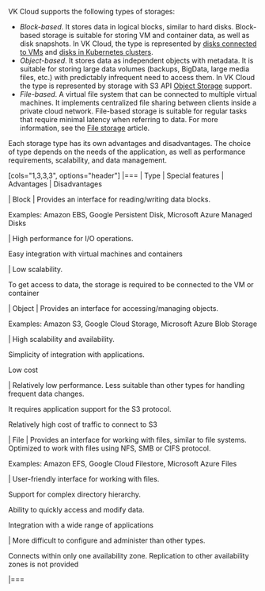 VK Cloud supports the following types of storages:

- _Block-based_. It stores data in logical blocks, similar to hard disks. Block-based storage is suitable for storing VM and container data, as well as disk snapshots. In VK Cloud, the type is represented by [disks connected to VMs](https://cloud.vk.com/docs/en/computing/iaas/concepts/about#disks) and [disks in Kubernetes clusters](https://cloud.vk.com/docs/en/kubernetes/k8s/concepts/storage).
- _Object-based_. It stores data as independent objects with metadata. It is suitable for storing large data volumes (backups, BigData, large media files, etc.) with predictably infrequent need to access them. In VK Cloud the type is represented by storage with S3 API [Object Storage](https://cloud.vk.com/docs/en/storage/s3) support.
- _File-based_. A virtual file system that can be connected to multiple virtual machines. It implements centralized file sharing between clients inside a private cloud network. File-based storage is suitable for regular tasks that require minimal latency when referring to data. For more information, see the [File storage](https://cloud.vk.com/docs/en/computing/iaas/concepts/about#file_storage) article.

Each storage type has its own advantages and disadvantages. The choice of type depends on the needs of the application, as well as performance requirements, scalability, and data management.

[cols="1,3,3,3", options="header"]
|===
| Type
| Special features
| Advantages
| Disadvantages

| Block
| Provides an interface for reading/writing data blocks.

Examples: Amazon EBS, Google Persistent Disk, Microsoft Azure Managed Disks

| High performance for I/O operations.

Easy integration with virtual machines and containers

| Low scalability.

To get access to data, the storage is required to be connected to the VM or container

| Object
| Provides an interface for accessing/managing objects.

Examples: Amazon S3, Google Cloud Storage, Microsoft Azure Blob Storage

| High scalability and availability.

Simplicity of integration with applications.

Low cost

| Relatively low performance. Less suitable than other types for handling frequent data changes.

It requires application support for the S3 protocol.

Relatively high cost of traffic to connect to S3

| File
| Provides an interface for working with files, similar to file systems. Optimized to work with files using NFS, SMB or CIFS protocol.

Examples: Amazon EFS, Google Cloud Filestore, Microsoft Azure Files

| User-friendly interface for working with files.

Support for complex directory hierarchy.

Ability to quickly access and modify data.
 
Integration with a wide range of applications

| More difficult to configure and administer than other types.

Connects within only one availability zone. Replication to other availability zones is not provided

|===
